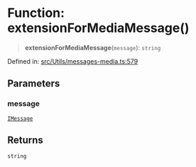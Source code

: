 # Function: extensionForMediaMessage()

> **extensionForMediaMessage**(`message`): `string`

Defined in: [src/Utils/messages-media.ts:579](https://github.com/Fokusdotid/Baileys/blob/c0c23ce3104b65dfcc64246c9ee8a49ef38993b5/src/Utils/messages-media.ts#L579)

## Parameters

### message

[`IMessage`](../namespaces/proto/interfaces/IMessage.md)

## Returns

`string`
